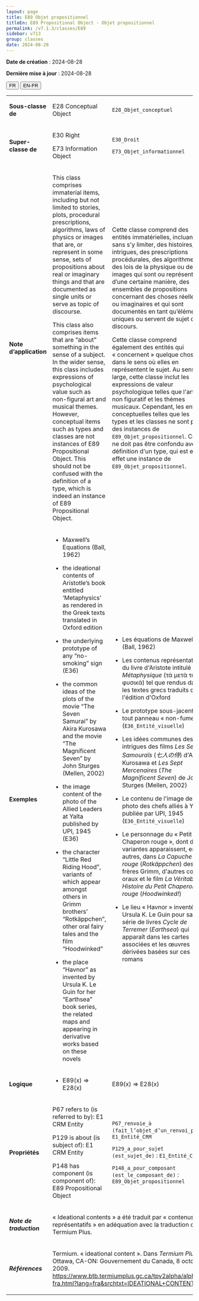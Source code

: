 ```yaml
---
layout: page
title: E89 Objet propositionnel
titleEn: E89 Propositional Object - Objet propositionnel
permalink: /v7.1.3/classes/E89
sidebar: v713
group: classes
date: 2024-08-28
---
```


**Date de création** : 2024-08-28

**Dernière mise à jour** : 2024-08-28

<div class="lang-buttons">
 <button id="fr" class="activate">FR</button>
 <button id="en-fr">EN-FR</button>
</div>

<table>
<tbody>
<tr>
<td><p><strong>Sous-classe de</strong></p></td>
<td class="en">
<p>E28 Conceptual Object</p>
</td>
<td>
<p><code class="language-plaintext highlighter-rouge">E28_Objet_conceptuel</code></p>
</td>
</tr>
<tr>
<td><p><strong>Super-classe de</strong></p></td>
<td class="en">
<p>E30 Right</p>
<p>E73 Information Object</p>
</td>
<td>
<p><code class="language-plaintext highlighter-rouge">E30_Droit</code></p>
<p><code class="language-plaintext highlighter-rouge">E73_Objet_informationnel</code></p>
</td>
</tr>
<tr>
<td><p><strong>Note d’application</strong></p></td>
<td class="en">
<p>This class comprises immaterial items, including but not limited to stories, plots, procedural prescriptions, algorithms, laws of physics or images that are, or represent in some sense, sets of propositions about real or imaginary things and that are documented as single units or serve as topic of discourse.</p>
<p>This class also comprises items that are “about” something in the sense of a subject. In the wider sense, this class includes expressions of psychological value such as non-figural art and musical themes. However, conceptual items such as types and classes are not instances of E89 Propositional Object. This should not be confused with the definition of a type, which is indeed an instance of E89 Propositional Object.</p>
</td>
<td>
<p>Cette classe comprend des entités immatérielles, incluant, sans s'y limiter, des histoires, des intrigues, des prescriptions procédurales, des algorithmes, des lois de la physique ou des images qui sont ou représentent, d’une certaine manière, des ensembles de propositions concernant des choses réelles ou imaginaires et qui sont documentés en tant qu’éléments uniques ou servent de sujet de discours.</p>
<p>Cette classe comprend également des entités qui « concernent » quelque chose dans le sens où elles en représentent le sujet. Au sens large, cette classe inclut les expressions de valeur psychologique telles que l'art non figuratif et les thèmes musicaux. Cependant, les entités conceptuelles telles que les types et les classes ne sont pas des instances de <code class="language-plaintext highlighter-rouge">E89_Objet_propositionnel</code>. Cela ne doit pas être confondu avec la définition d'un type, qui est en effet une instance de <code class="language-plaintext highlighter-rouge">E89_Objet_propositionnel</code>.</p>
</td>
</tr>
<tr>
<td><p><strong>Exemples</strong></p></td>
<td class="en">
<ul>
<li><p>Maxwell’s Equations (Ball, 1962)</p>
</li>
<li><p>the ideational contents of Aristotle’s book entitled ‘Metaphysics’ as rendered in the Greek texts translated in Oxford edition</p>
</li>
<li><p>the underlying prototype of any “no-smoking” sign (E36)</p>
</li>
<li><p>the common ideas of the plots of the movie “The Seven Samurai” by Akira Kurosawa and the movie “The Magnificent Seven” by John Sturges (Mellen, 2002)</p>
</li>
<li><p>the image content of the photo of the Allied Leaders at Yalta published by UPI, 1945 (E36)</p>
</li>
<li><p>the character “Little Red Riding Hood”, variants of which appear amongst others in Grimm brothers’ “Rotkäppchen”, other oral fairy tales and the film “Hoodwinked”</p>
</li>
<li><p>the place “Havnor” as invented by Ursula K. Le Guin for her “Earthsea” book series, the related maps and appearing in derivative works based on these novels </p>
</li>
</ul>
</td>
<td>
<ul>
<li><p>Les équations de Maxwell (Ball, 1962)</p>
</li>
<li><p>Les contenus représentatifs du livre d'Aristote intitulé <em>Métaphysique</em> (τὰ μετὰ τὰ φυσικά) tel que rendus dans les textes grecs traduits dans l'édition d'Oxford</p>
</li>
<li><p>Le prototype sous-jacent de tout panneau « non-fumeur » (<code class="language-plaintext highlighter-rouge">E36_Entité_visuelle</code>)</p>
</li>
<li><p>Les idées communes des intrigues des films <em>Les Sept Samouraïs </em>(<em>七人の侍</em>) d'Akira Kurosawa et <em>Les Sept Mercenaires</em> (<em>The Magnificent Seven</em>) de John Sturges (Mellen, 2002)</p>
</li>
<li><p>Le contenu de l'image de la photo des chefs alliés à Yalta publiée par UPI, 1945 (<code class="language-plaintext highlighter-rouge">E36_Entité_visuelle</code>)</p>
</li>
<li><p>Le personnage du « Petit Chaperon rouge », dont des variantes apparaissent, entre autres, dans <em>La Capuche rouge</em> (<em>Rotkäppchen</em>) des frères Grimm, d'autres contes oraux et le film <em>La Véritable Histoire du Petit Chaperon rouge</em> (<em>Hoodwinked!</em>)</p>
</li>
<li><p>Le lieu « Havnor » inventé par Ursula K. Le Guin pour sa série de livres <em>Cycle de Terremer</em> (<em>Earthsea</em>) qui apparaît dans les cartes associées et les œuvres dérivées basées sur ces romans</p>
</li>
</ul>
</td>
</tr>
<tr>
<td><p><strong>Logique</strong></p></td>
<td class="en">
<ul>
<li><p>E89(x) ⇒ E28(x)</p>
</li>
</ul>
</td>
<td>
<p>E89(x) ⇒ E28(x)</p>
</td>
</tr>
<tr>
<td><p><strong>Propriétés</strong></p></td>
<td class="en">
<p>P67 refers to (is referred to by): E1 CRM Entity </p>
<p>      </p>
<p>P129 is about (is subject of): E1 CRM Entity</p>
<p>P148 has component (is component of): E89 Propositional Object</p>
</td>
<td>
<p><code class="language-plaintext highlighter-rouge">P67_renvoie_à (fait_l’objet_d’un_renvoi_par)</code> : <code class="language-plaintext highlighter-rouge">E1_Entité_CRM</code> </p>
<p><code class="language-plaintext highlighter-rouge">P129_a_pour_sujet (est_sujet_de)</code> : <code class="language-plaintext highlighter-rouge">E1_Entité_CRM</code></p>
<p><code class="language-plaintext highlighter-rouge">P148_a_pour_composant (est_le_composant_de)</code> : <code class="language-plaintext highlighter-rouge">E89_Objet_propositionnel</code></p>
</td>
</tr>
<tr>
<td><p><strong><em>Note de traduction</em></strong></p></td>
<td colspan="2">
<p>« Ideational contents » a été traduit par « contenus représentatifs » en adéquation avec la traduction de Termium Plus. </p>
</td>
</tr>
<tr>
<td><p><strong><em>Références</em></strong></p></td>
<td colspan="2">
<p>Termium. « ideational content ». Dans <em>Termium Plus</em>. Ottawa, CA-ON: Gouvernement du Canada, 8 octobre 2009.<a href="https://www.btb.termiumplus.gc.ca/tpv2alpha/alpha-fra.html?lang=fra&srchtxt=IDEATIONAL+CONTENT"><span class="underline"> </span></a><a href="https://www.btb.termiumplus.gc.ca/tpv2alpha/alpha-fra.html?lang=fra&srchtxt=IDEATIONAL+CONTENT"><span class="underline">https://www.btb.termiumplus.gc.ca/tpv2alpha/alpha-fra.html?lang=fra&srchtxt=IDEATIONAL+CONTENT</span></a>.</p>
</td>
</tr>
</tbody>
</table>
